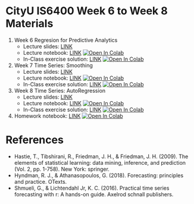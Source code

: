 # CityU IS6400 Week 6 to Week 8 Materials
1. Week 6 Regresion for Predictive Analytics
    - Lecture slides: [LINK](https://github.com/zhiyzuo/IS6400-Regression/raw/main/Week-6-Regresion/IS6400%20Week%206.pptx)
    - Lecture notebook: [LINK](https://github.com/zhiyzuo/IS6400-Regression/blob/main/Week-6-Regresion/IS6400-2122B-CityU-IS-Week-6-Regression.ipynb) [![Open In Colab](https://colab.research.google.com/assets/colab-badge.svg)](https://colab.research.google.com/github/zhiyzuo/IS6400-Regression/blob/main/Week-6-Regresion/IS6400-2122B-CityU-IS-Week-6-Regression.ipynb)
    - In-Class exercise solution: [LINK](https://github.com/zhiyzuo/IS6400-Regression/blob/main/Week-6-Regresion/IS6400-2122B-CityU-IS-Week-6-Regression-Solution.ipynb) [![Open In Colab](https://colab.research.google.com/assets/colab-badge.svg)](https://colab.research.google.com/github/zhiyzuo/IS6400-Regression/blob/main/Week-6-Regresion/IS6400-2122B-CityU-IS-Week-6-Regression-Solution.ipynb)
2. Week 7 Time Series: Smoothing
    - Lecture slides: [LINK](https://github.com/zhiyzuo/IS6400-Regression/raw/main/Week-7-Time-Series-I-Smoothing/IS6400%20Week%207.pptx)
    - Lecture notebook: [LINK](https://github.com/zhiyzuo/IS6400-Regression/blob/main/Week-7-Time-Series-I-Smoothing/IS6400-2122B-CityU-IS-Week-7-Time_Series-Smoothing.ipynb) [![Open In Colab](https://colab.research.google.com/assets/colab-badge.svg)](https://colab.research.google.com/github/zhiyzuo/IS6400-Regression/blob/main/Week-7-Time-Series-I-Smoothing/IS6400-2122B-CityU-IS-Week-7-Time_Series-Smoothing.ipynb)
    - In-Class exercise solution: [LINK](https://github.com/zhiyzuo/IS6400-Regression/blob/main/Week-7-Time-Series-I-Smoothing/IS6400-2122B-CityU-IS-Week-7-Time_Series-Smoothing-Solution.ipynb) [![Open In Colab](https://colab.research.google.com/assets/colab-badge.svg)](https://colab.research.google.com/github/zhiyzuo/IS6400-Regression/blob/main/Week-7-Time-Series-I-Smoothing/IS6400-2122B-CityU-IS-Week-7-Time_Series-Smoothing-Solution.ipynb)
3. Week 8 Time Series: AutoRegression
    - Lecture slides: [LINK](https://github.com/zhiyzuo/IS6400-Regression/blob/main/Week-8-Time-Series-II-AutoRegression/IS6400%20Week%208.pptx)
    - Lecture notebook: [LINK](https://github.com/zhiyzuo/IS6400-Regression/blob/main/Week-8-Time-Series-II-AutoRegression/IS6400-2122B-CityU-IS-Week-8-Time_Series_AutoRegression.ipynb) [![Open In Colab](https://colab.research.google.com/assets/colab-badge.svg)](https://colab.research.google.com/github/zhiyzuo/IS6400-Regression/blob/main/Week-8-Time-Series-II-AutoRegression/IS6400-2122B-CityU-IS-Week-8-Time_Series_AutoRegression.ipynb)
    - In-Class exercise solution: [LINK](https://github.com/zhiyzuo/IS6400-Regression/blob/main/Week-8-Time-Series-II-AutoRegression/IS6400-2122B-CityU-IS-Week-8-Time_Series_AutoRegression-Solution.ipynb) [![Open In Colab](https://colab.research.google.com/assets/colab-badge.svg)](https://colab.research.google.com/github/zhiyzuo/IS6400-Regression/blob/main/Week-8-Time-Series-II-AutoRegression/IS6400-2122B-CityU-IS-Week-8-Time_Series_AutoRegression-Solution.ipynb)
4. Homework notebook: [LINK](https://github.com/zhiyzuo/IS6400-Regression/blob/main/IS6400-2122B-CityU-IS-Week-6_to_8-Homework.ipynb) [![Open In Colab](https://colab.research.google.com/assets/colab-badge.svg)](https://colab.research.google.com/github/zhiyzuo/IS6400-Regression/blob/main/IS6400-2122B-CityU-IS-Week-6_to_8-Homework.ipynb)

# References
- Hastie, T., Tibshirani, R., Friedman, J. H., & Friedman, J. H. (2009). The elements of statistical learning: data mining, inference, and prediction (Vol. 2, pp. 1-758). New York: springer.
- Hyndman, R. J., & Athanasopoulos, G. (2018). Forecasting: principles and practice. OTexts.
- Shmueli, G., & Lichtendahl Jr, K. C. (2016). Practical time series forecasting with r: A hands-on guide. Axelrod schnall publishers.
